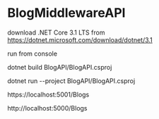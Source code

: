 # BlogMiddlewareAPI

download .NET Core 3.1 LTS from https://dotnet.microsoft.com/download/dotnet/3.1

run from console

dotnet build  BlogAPI/BlogAPI.csproj 

dotnet run --project BlogAPI/BlogAPI.csproj 

https://localhost:5001/Blogs

http://localhost:5000/Blogs
